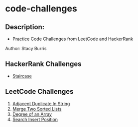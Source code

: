 # code-challenges

## Description:

- Practice Code Challenges from LeetCode and HackerRank

Author: Stacy Burris

## HackerRank Challenges

- [Staircase](code/hackerrank/staircase.js)

## LeetCode Challenges

1. [Adjacent Duplicate In String](code/leetcode/adjacentDupInString.js)
2. [Merge Two Sorted Lists](code/leetcode/mergeTwoSortedLists.js)
3. [Degree of an Array](code/leetcode/degreeofarray.js)
4. [Search Insert Position](code/leetcode/searchInsert.js)

